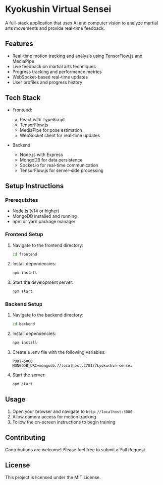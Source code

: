 # Kyokushin Virtual Sensei

A full-stack application that uses AI and computer vision to analyze martial arts movements and provide real-time feedback.

## Features

- Real-time motion tracking and analysis using TensorFlow.js and MediaPipe
- Live feedback on martial arts techniques
- Progress tracking and performance metrics
- WebSocket-based real-time updates
- User profiles and progress history

## Tech Stack

- Frontend:
  - React with TypeScript
  - TensorFlow.js
  - MediaPipe for pose estimation
  - WebSocket client for real-time updates
  
- Backend:
  - Node.js with Express
  - MongoDB for data persistence
  - Socket.io for real-time communication
  - TensorFlow.js for server-side processing

## Setup Instructions

### Prerequisites

- Node.js (v14 or higher)
- MongoDB installed and running
- npm or yarn package manager

### Frontend Setup

1. Navigate to the frontend directory:
   ```bash
   cd frontend
   ```

2. Install dependencies:
   ```bash
   npm install
   ```

3. Start the development server:
   ```bash
   npm start
   ```

### Backend Setup

1. Navigate to the backend directory:
   ```bash
   cd backend
   ```

2. Install dependencies:
   ```bash
   npm install
   ```

3. Create a .env file with the following variables:
   ```
   PORT=5000
   MONGODB_URI=mongodb://localhost:27017/kyokushin-sensei
   ```

4. Start the server:
   ```bash
   npm start
   ```

## Usage

1. Open your browser and navigate to `http://localhost:3000`
2. Allow camera access for motion tracking
3. Follow the on-screen instructions to begin training

## Contributing

Contributions are welcome! Please feel free to submit a Pull Request.

## License

This project is licensed under the MIT License. 